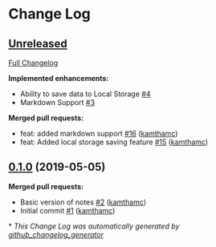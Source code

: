 # Change Log

## [Unreleased](https://github.com/kamthamc/MarkdownNotes/tree/HEAD)

[Full Changelog](https://github.com/kamthamc/MarkdownNotes/compare/0.1.0...HEAD)

**Implemented enhancements:**

- Ability to save data to Local Storage [\#4](https://github.com/kamthamc/MarkdownNotes/issues/4)
- Markdown Support [\#3](https://github.com/kamthamc/MarkdownNotes/issues/3)

**Merged pull requests:**

- feat: added markdown support [\#16](https://github.com/kamthamc/MarkdownNotes/pull/16) ([kamthamc](https://github.com/kamthamc))
- feat: Added local storage saving feature [\#15](https://github.com/kamthamc/MarkdownNotes/pull/15) ([kamthamc](https://github.com/kamthamc))

## [0.1.0](https://github.com/kamthamc/MarkdownNotes/tree/0.1.0) (2019-05-05)
**Merged pull requests:**

- Basic version of notes [\#2](https://github.com/kamthamc/MarkdownNotes/pull/2) ([kamthamc](https://github.com/kamthamc))
- Initial commit [\#1](https://github.com/kamthamc/MarkdownNotes/pull/1) ([kamthamc](https://github.com/kamthamc))



\* *This Change Log was automatically generated by [github_changelog_generator](https://github.com/skywinder/Github-Changelog-Generator)*